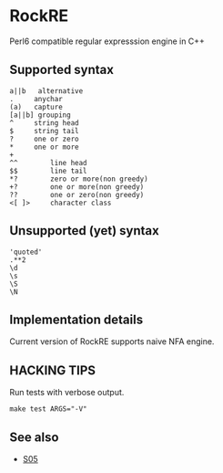 RockRE
======

Perl6 compatible regular expresssion engine in C++

## Supported syntax

    a||b   alternative
    .     anychar
    (a)   capture
    [a||b] grouping
    ^     string head
    $     string tail
    ?     one or zero
    *     one or more
    +
    ^^        line head
    $$        line tail
    *?        zero or more(non greedy)
    +?        one or more(non greedy)
    ??        one or zero(non greedy)
    <[ ]>     character class

## Unsupported (yet) syntax

    'quoted'
    .**2
    \d
    \s
    \S
    \N

## Implementation details

Current version of RockRE supports naive NFA engine.

## HACKING TIPS

Run tests with verbose output.

    make test ARGS="-V"

## See also

  * [S05](https://raw.github.com/perl6/specs/master/S05-regex.pod)

